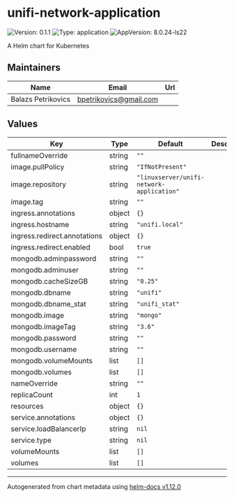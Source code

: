 # unifi-network-application

![Version: 0.1.1](https://img.shields.io/badge/Version-0.1.1-informational?style=flat-square) ![Type: application](https://img.shields.io/badge/Type-application-informational?style=flat-square) ![AppVersion: 8.0.24-ls22](https://img.shields.io/badge/AppVersion-8.0.24--ls22-informational?style=flat-square)

A Helm chart for Kubernetes

## Maintainers

| Name | Email | Url |
| ---- | ------ | --- |
| Balazs Petrikovics | <bpetrikovics@gmail.com> |  |

## Values

| Key | Type | Default | Description |
|-----|------|---------|-------------|
| fullnameOverride | string | `""` |  |
| image.pullPolicy | string | `"IfNotPresent"` |  |
| image.repository | string | `"linuxserver/unifi-network-application"` |  |
| image.tag | string | `""` |  |
| ingress.annotations | object | `{}` |  |
| ingress.hostname | string | `"unifi.local"` |  |
| ingress.redirect.annotations | object | `{}` |  |
| ingress.redirect.enabled | bool | `true` |  |
| mongodb.adminpassword | string | `""` |  |
| mongodb.adminuser | string | `""` |  |
| mongodb.cacheSizeGB | string | `"0.25"` |  |
| mongodb.dbname | string | `"unifi"` |  |
| mongodb.dbname_stat | string | `"unifi_stat"` |  |
| mongodb.image | string | `"mongo"` |  |
| mongodb.imageTag | string | `"3.6"` |  |
| mongodb.password | string | `""` |  |
| mongodb.username | string | `""` |  |
| mongodb.volumeMounts | list | `[]` |  |
| mongodb.volumes | list | `[]` |  |
| nameOverride | string | `""` |  |
| replicaCount | int | `1` |  |
| resources | object | `{}` |  |
| service.annotations | object | `{}` |  |
| service.loadBalancerIp | string | `nil` |  |
| service.type | string | `nil` |  |
| volumeMounts | list | `[]` |  |
| volumes | list | `[]` |  |

----------------------------------------------
Autogenerated from chart metadata using [helm-docs v1.12.0](https://github.com/norwoodj/helm-docs/releases/v1.12.0)
